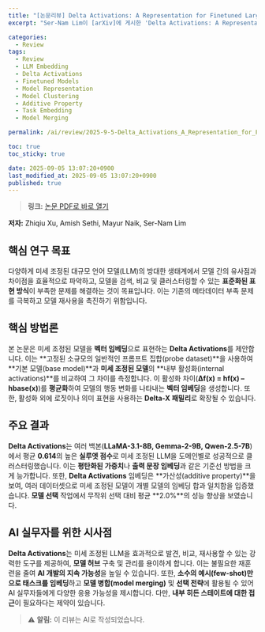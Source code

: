 ```yaml
---
title: "[논문리뷰] Delta Activations: A Representation for Finetuned Large Language Models"
excerpt: "Ser-Nam Lim이 [arXiv]에 게시한 'Delta Activations: A Representation for Finetuned Large Language Models' 논문에 대한 자세한 리뷰입니다."

categories:
  - Review
tags:
  - Review
  - LLM Embedding
  - Delta Activations
  - Finetuned Models
  - Model Representation
  - Model Clustering
  - Additive Property
  - Task Embedding
  - Model Merging

permalink: /ai/review/2025-9-5-Delta_Activations_A_Representation_for_Finetuned_Large_Language_Models/

toc: true
toc_sticky: true

date: 2025-09-05 13:07:20+0900
last_modified_at: 2025-09-05 13:07:20+0900
published: true
---
```

> **링크:** [논문 PDF로 바로 열기](https://arxiv.org/abs/2509.04442)

**저자:** Zhiqiu Xu, Amish Sethi, Mayur Naik, Ser-Nam Lim



## 핵심 연구 목표
다양하게 미세 조정된 대규모 언어 모델(LLM)의 방대한 생태계에서 모델 간의 유사점과 차이점을 효율적으로 파악하고, 모델을 검색, 비교 및 클러스터링할 수 있는 **표준화된 표현 방식**이 부족한 문제를 해결하는 것이 목표입니다. 이는 기존의 메타데이터 부족 문제를 극복하고 모델 재사용을 촉진하기 위함입니다.

## 핵심 방법론
본 논문은 미세 조정된 모델을 **벡터 임베딩**으로 표현하는 **Delta Activations**를 제안합니다. 이는 **고정된 소규모의 일반적인 프롬프트 집합(probe dataset)**을 사용하여 **기본 모델(base model)**과 **미세 조정된 모델**의 **내부 활성화(internal activations)**를 비교하여 그 차이를 측정합니다. 이 활성화 차이(**Δf(x) = hf(x) – hbase(x)**)를 **평균화**하여 모델의 행동 변화를 나타내는 **벡터 임베딩**을 생성합니다. 또한, 활성화 외에 로짓이나 의미 표현을 사용하는 **Delta-X 패밀리**로 확장될 수 있습니다.

## 주요 결과
**Delta Activations**는 여러 백본(**LLaMA-3.1-8B, Gemma-2-9B, Qwen-2.5-7B**)에서 평균 **0.614**의 높은 **실루엣 점수**로 미세 조정된 LLM을 도메인별로 성공적으로 클러스터링했습니다. 이는 **평탄화된 가중치**나 **출력 문장 임베딩**과 같은 기준선 방법을 크게 능가합니다. 또한, **Delta Activations** 임베딩은 **가산성(additive property)**을 보여, 여러 데이터셋으로 미세 조정된 모델이 개별 모델의 임베딩 합과 일치함을 입증했습니다. **모델 선택** 작업에서 무작위 선택 대비 평균 **2.0%**의 성능 향상을 보였습니다.

## AI 실무자를 위한 시사점
**Delta Activations**는 미세 조정된 LLM을 효과적으로 발견, 비교, 재사용할 수 있는 강력한 도구를 제공하여, **모델 허브** 구축 및 관리를 용이하게 합니다. 이는 불필요한 재훈련을 줄여 **AI 개발의 지속 가능성**을 높일 수 있습니다. 또한, **소수의 예시(few-shot)만으로 태스크를 임베딩**하고 **모델 병합(model merging)** 및 **선택 전략**에 활용될 수 있어 AI 실무자들에게 다양한 응용 가능성을 제시합니다. 다만, **내부 히든 스테이트에 대한 접근**이 필요하다는 제약이 있습니다.

> ⚠️ **알림:** 이 리뷰는 AI로 작성되었습니다.